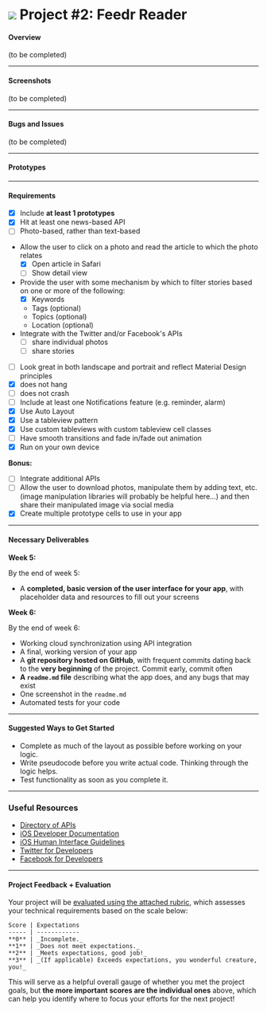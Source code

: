 # ![](https://ga-dash.s3.amazonaws.com/production/assets/logo-9f88ae6c9c3871690e33280fcf557f33.png) Project #2: Feedr Reader

#### Overview

(to be completed)

---
#### Screenshots

(to be completed)

---
#### Bugs and Issues
(to be completed)

---
#### Prototypes

---
#### Requirements
* [x] Include **at least 1 prototypes**
* [x] Hit at least one news-based API
* [ ] Photo-based, rather than text-based
* Allow the user to click on a photo and read the article to which the photo relates
  * [x] Open article in Safari
  * [ ] Show detail view
* Provide the user with some mechanism by which to filter stories based on one or more of the following:
  * [x] Keywords
  * Tags (optional)
  * Topics (optional)
  * Location (optional)
* Integrate with the Twitter and/or Facebook's APIs
  * [ ] share individual photos
  * [ ] share stories
* [ ] Look great in both landscape and portrait and reflect Material Design principles
* [x] does not hang
* [ ] does not crash
* [ ] Include at least one Notifications feature (e.g. reminder, alarm)
* [x] Use Auto Layout
* [x] Use a tableview pattern
* [x] Use custom tableviews with custom tableview cell classes
* [ ] Have smooth transitions and fade in/fade out animation
* [x] Run on your own device

**Bonus:**

* [ ] Integrate additional APIs
* [ ] Allow the user to download photos, manipulate them by adding text, etc. (image manipulation libraries will probably be helpful here...) and then share their manipulated image via social media
* [x] Create multiple prototype cells to use in your app

---

#### Necessary Deliverables


**Week 5:**

By the end of week 5:

- A **completed, basic version of the user interface for your app**, with placeholder data and resources to fill out your screens

**Week 6:**

By the end of week 6:

- Working cloud synchronization using API integration
- A final, working version of your app
- A **git repository hosted on GitHub**, with frequent commits dating back to the **very beginning** of the project. Commit early, commit often
- **A ``readme.md`` file** describing what the app does, and any bugs that may exist
- One screenshot in the ``readme.md``
- Automated tests for your code

---

#### Suggested Ways to Get Started

- Complete as much of the layout as possible before working on your logic.
- Write pseudocode before you write actual code. Thinking through the logic helps.
- Test functionality as soon as you complete it.

---

### Useful Resources

- [Directory of APIs](http://www.programmableweb.com/apis/directory)
- [iOS Developer Documentation](https://developer.apple.com/library/ios/navigation/)
- [iOS Human Interface Guidelines](https://developer.apple.com/library/ios/documentation/UserExperience/Conceptual/MobileHIG/index.html?utm_source=twitterfeed&utm_medium=twitter)
- [Twitter for Developers](https://dev.twitter.com/)
- [Facebook for Developers](https://developers.facebook.com/)

---

#### Project Feedback + Evaluation

Your project will be [evaluated using the attached rubric](./rubric.md), which assesses your technical requirements based on the scale below:

    Score | Expectations
    ----- | ------------
    **0** | _Incomplete._
    **1** | _Does not meet expectations._
    **2** | _Meets expectations, good job!_
    **3** | _(If applicable) Exceeds expectations, you wonderful creature, you!_

This will serve as a helpful overall gauge of whether you met the project goals, but __the more important scores are the individual ones__ above, which can help you identify where to focus your efforts for the next project!
